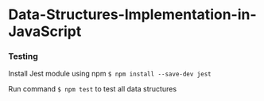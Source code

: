 # Data-Structures-Implementation-in-JavaScript

### Testing

Install Jest module using npm `$ npm install --save-dev jest`

Run command `$ npm test` to test all data structures
